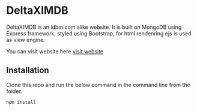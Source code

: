 # DeltaXIMDB

DeltaXIMDB is an idbm.com alike website. It is built on MongoDB using Express framework, styled using Bootstrap, for html rendenring ejs is used as view engine.

You can visit website here [visit website](https://deltaximdb.herokuapp.com/ "DeltaXIMDB")

## Installation

Clone this repo and run the below command in the command line from the folder.
```
npm install
```